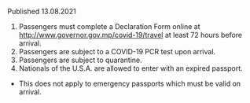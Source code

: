 Published 13.08.2021
1. Passengers must complete a Declaration Form online at <a href="http://www.governor.gov.mp/covid-19/travel">http://www.governor.gov.mp/covid-19/travel</a> at least 72 hours before arrival.
2. Passengers are subject to a COVID-19 PCR test upon arrival.
3. Passengers are subject to quarantine.
5. Nationals of the U.S.A. are allowed to enter with an expired passport.
- This does not apply to emergency passports which must be valid on arrival.